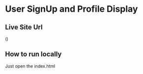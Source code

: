 <h1>User SignUp and Profile Display</h1>

<h2>Live Site Url</h2>
()

<h2>How to run locally</h2>
<p>Just open the index.html</p>
